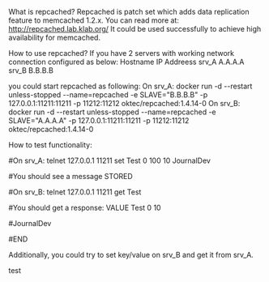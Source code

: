What is repcached? Repcached is patch set which adds data replication feature to memcached 1.2.x. You can read more at: http://repcached.lab.klab.org/ It could be used successfully to achieve high availability for memcached.

How to use repcached? If you have 2 servers with working network connection configured as below: Hostname IP Addreess srv_A A.A.A.A srv_B B.B.B.B

you could start repcached as following: On srv_A: docker run -d --restart unless-stopped --name=repcached -e SLAVE="B.B.B.B" -p 127.0.0.1:11211:11211 -p 11212:11212 oktec/repcached:1.4.14-0 On srv_B: docker run -d --restart unless-stopped --name=repcached -e SLAVE="A.A.A.A" -p 127.0.0.1:11211:11211 -p 11212:11212 oktec/repcached:1.4.14-0

How to test functionality:

#On srv_A: telnet 127.0.0.1 11211 set Test 0 100 10 JournalDev

#You should see a message STORED

#On srv_B: telnet 127.0.0.1 11211 get Test

#You should get a response: VALUE Test 0 10

#JournalDev

#END

Additionally, you could try to set key/value on srv_B and get it from srv_A.


test
